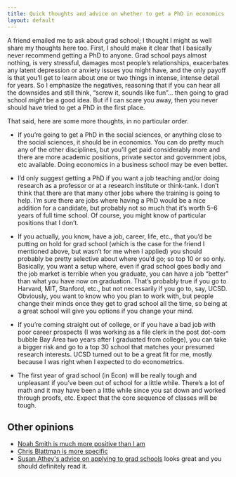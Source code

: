 ```yaml
---
title: Quick thoughts and advice on whether to get a PhD in economics
layout: default
---
```


A friend emailed me to ask about grad school; I thought I might as
well share my thoughts here too. First, I should make it clear that I
basically never recommend getting a PhD to anyone. Grad school pays
almost nothing, is very stressful, damages most people’s
relationships, exacerbates any latent depression or anxiety issues you
might have, and the only payoff is that you’ll get to learn about one
or two things in intense, intense detail for years. So I emphasize the
negatives, reasoning that if you can hear all the downsides and still
think, “screw it, sounds like fun”... then going to grad school
*might* be a good idea. But if I can scare you away, then you never
should have tried to get a PhD in the first place.

That said, here are some more thoughts, in no particular order.

* If you’re going to get a PhD in the social sciences, or anything
  close to the social sciences, it should be in economics. You can do
  pretty much any of the other disciplines, but you’ll get paid
  considerably more and there are more academic positions, private
  sector and government jobs, etc available. Doing economics in a
  business school may be even better.

* I’d only suggest getting a PhD if you want a job teaching and/or
  doing research as a professor or at a research institute or
  think-tank. I don’t think that there are that many other jobs where
  the training is going to help. I’m sure there are jobs where having
  a PhD would be a nice addition for a candidate, but probably not so
  much that it’s worth 5–6 years of full time school. Of course, you
  might know of particular positions that I don’t.

* If you actually, you know, have a job, career, life, etc., that
  you’d be putting on hold for grad school (which is the case for the
  friend I mentioned above, but wasn’t for me when I applied) you
  should probably be pretty selective about where you’d go; so top 10
  or so only. Basically, you want a setup where, even if grad school
  goes badly and the job market is terrible when you graduate, you can
  have a job “better” than what you have now on graduation. That’s
  probably true if you go to Harvard, MIT, Stanford, etc., but not
  necessarily if you go to, say, UCSD. Obviously, you want to know who
  you plan to work with, but people change their minds once they get
  to grad school all the time, so being at a great school will give
  you options if you change your mind.

* If you’re coming straight out of college, or if you have a bad job
  with poor career prospects (I was working as a file clerk in the
  post dot-com bubble Bay Area two years after I graduated from
  college), you can take a bigger risk and go to a top 30 school that
  matches your presumed research interests. UCSD turned out to be a
  great fit for me, mostly because I was right when I expected to do
  econometrics.

* The first year of grad school (in Econ) will be really tough and
  unpleasant if you’ve been out of school for a little while. There’s
  a lot of math and it may have been a little while since you sat down
  and worked through proofs, etc. Expect that the core sequence of
  classes will be tough.

## Other opinions

* [Noah Smith is much more positive than I am](http://noahpinionblog.blogspot.de/2013/05/if-you-get-phd-get-economics-phd.html)
* [Chris Blattman is more specific](http://chrisblattman.com/about/contact/gradschool/)
* [Susan Athey's advice on applying to grad schools](http://kuznets.fas.harvard.edu/~athey/gradadv.html)
  looks great and you should definitely read it.
